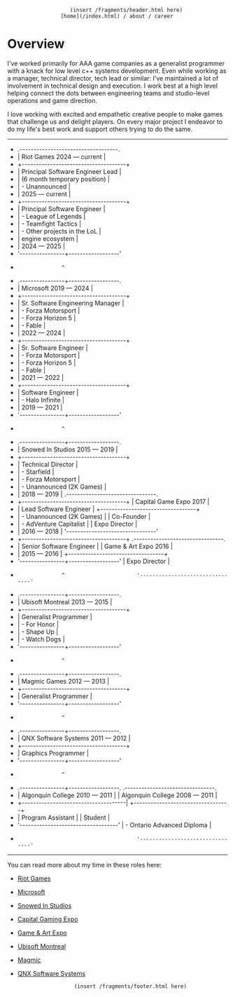                         (insert /fragments/header.html here)
                     [home](/index.html) / about / career

Overview
================================================================================

I've worked primarily for AAA game companies as a generalist programmer with a
knack for low level c++ systems development. Even while working as a manager,
technical director, tech lead or similar: I've maintained a lot of involvement
in technical design and execution. I work best at a high level helping connect
the dots between engineering teams and studio-level operations and game
direction.

I love working with excited and empathetic creative people to make games that
challenge us and delight players. On every major project I endeavor to do my
life's best work and support others trying to do the same.

********************************************************************************
*  .-----------------------------------.
* | Riot Games           2024 — current |
* +-------------------------------------+
* | Principal Software Engineer Lead    |
* | (6 month temporary position)        |
* | - Unannounced                       |
* | 2025 — current                      |
* +-------------------------------------+
* | Principal Software Engineer         |
* | - League of Legends                 |
* | - Teamfight Tactics                 |
* | - Other projects in the LoL         |
* |   engine ecosystem                  |
* | 2024 — 2025                         |
*  '----------------+------------------'
*                   ^
*  .----------------+------------------.
* | Microsoft               2019 — 2024 |
* +-------------------------------------+
* | Sr. Software Engineering Manager    |
* | - Forza Motorsport                  |
* | - Forza Horizon 5                   |
* | - Fable                             |
* | 2022 — 2024                         |
* +-------------------------------------+
* | Sr. Software Engineer               |
* | - Forza Motorsport                  |
* | - Forza Horizon 5                   |
* | - Fable                             |
* | 2021 — 2022                         |
* +-------------------------------------+
* | Software Engineer                   |  
* | - Halo Infinite                     |
* | 2019 — 2021                         |
*  '----------------+------------------'
*                   ^
*  .----------------+------------------.
* | Snowed In Studios       2015 — 2019 |
* +-------------------------------------+
* | Technical Director                  |
* | - Starfield                         |
* | - Forza Motorsport                  |
* | - Unannounced (2K Games)            |
* | 2018 — 2019                         |   .--------------------------------.
* +-------------------------------------+  | Capital Game Expo           2017 |
* | Lead Software Engineer              |  +----------------------------------+
* | - Unannounced (2K Games)            |  | Co-Founder                       |
* | - AdVenture Capitalist              |  | Expo Director                    |
* | 2016 — 2018                         |   '--------------------------------'
* +-------------------------------------+   .--------------------------------.
* | Senior Software Engineer            |  | Game & Art Expo             2016 |
* | 2015 — 2016                         |  +----------------------------------+
*  '----------------+------------------'   | Expo Director                    |
*                   ^                       '--------------------------------'
*  .----------------+------------------. 
* | Ubisoft Montreal        2013 — 2015 |
* +-------------------------------------+
* | Generalist Programmer               |
* | - For Honor                         |
* | - Shape Up                          |
* | - Watch Dogs                        |
*  '----------------+------------------' 
*                   ^
*  .----------------+------------------.
* | Magmic Games            2012 — 2013 |
* +-------------------------------------+
* | Generalist Programmer               |
*  '----------------+------------------'
*                   ^
*  .----------------+------------------.
* | QNX Software Systems    2011 — 2012 |
* +-------------------------------------+
* | Graphics Programmer                 |
*  '----------------+------------------'
*                   ^
*  .----------------+------------------.    .--------------------------------.  
* | Algonquin College       2010 — 2011 |  | Algonquin College    2008 — 2011 |
* +-------------------------------------|  +----------------------------------+
* | Program Assistant                   |  | Student                          |
*  '-----------------------------------'   | - Ontario Advanced Diploma       |
*                                           '--------------------------------'
********************************************************************************

You can read more about my time in these roles here:

- [Riot Games](#)
- [Microsoft](./career/microsoft.html)
- [Snowed In Studios](#)
- [Capital Gaming Expo](#)
- [Game & Art Expo](#)
- [Ubisoft Montreal](#)
- [Magmic](#)
- [QNX Software Systems](#)

                        (insert /fragments/footer.html here)